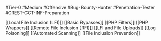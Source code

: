 #Tier-0 #Medium #Offensive  #Bug-Bounty-Hunter  #Penetration-Tester #CREST-CCT-INF-Preparation

[[Local File Inclusion (LFI)]]
[[Basic Bypasses]]
[[PHP Filters]]
[[PHP Wrappers]]
[[Remote File Inclusion (RFI)]]
[[LFI and File Uploads]]
[[Log Poisoning]]
[[Automated Scanning]]
[[File Inclusion Prevention]]